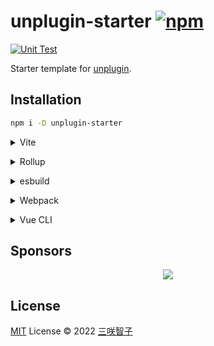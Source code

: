 # unplugin-starter [![npm](https://img.shields.io/npm/v/unplugin-starter.svg)](https://npmjs.com/package/unplugin-starter)

[![Unit Test](https://github.com/sxzz/unplugin-starter/actions/workflows/unit-test.yml/badge.svg)](https://github.com/sxzz/unplugin-starter/actions/workflows/unit-test.yml)

Starter template for [unplugin](https://github.com/unjs/unplugin).

## Installation

```bash
npm i -D unplugin-starter
```

<details>
<summary>Vite</summary><br>

```ts
// vite.config.ts
import UnpluginStarter from 'unplugin-starter/vite'

export default defineConfig({
  plugins: [UnpluginStarter()],
})
```

<br></details>

<details>
<summary>Rollup</summary><br>

```ts
// rollup.config.js
import UnpluginStarter from 'unplugin-starter/rollup'

export default {
  plugins: [UnpluginStarter()],
}
```

<br></details>

<details>
<summary>esbuild</summary><br>

```ts
// esbuild.config.js
import { build } from 'esbuild'

build({
  plugins: [require('unplugin-starter/esbuild')()],
})
```

<br></details>

<details>
<summary>Webpack</summary><br>

```ts
// webpack.config.js
module.exports = {
  /* ... */
  plugins: [require('unplugin-starter/webpack')()],
}
```

<br></details>

<details>
<summary>Vue CLI</summary><br>

```ts
// vue.config.js
module.exports = {
  configureWebpack: {
    plugins: [require('unplugin-starter/webpack')()],
  },
}
```

<br></details>

## Sponsors

<p align="center">
  <a href="https://cdn.jsdelivr.net/gh/sxzz/sponsors/sponsors.svg">
    <img src='https://cdn.jsdelivr.net/gh/sxzz/sponsors/sponsors.svg'/>
  </a>
</p>

## License

[MIT](./LICENSE) License © 2022 [三咲智子](https://github.com/sxzz)
